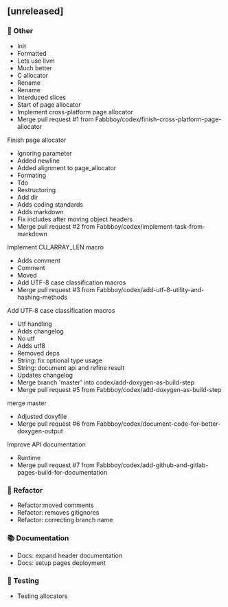 
## [unreleased]

### 💼 Other

- Init
- Formatted
- Lets use llvm
- Much better
- C allocator
- Rename
- Rename
- Interduced slices
- Start of page allocator
- Implement cross-platform page allocator
- Merge pull request #1 from Fabbboy/codex/finish-cross-platform-page-allocator

Finish page allocator
- Ignoring parameter
- Added newline
- Added alignment to page_allocator
- Formating
- Tdo
- Restructoring
- Add dir
- Adds coding standards
- Adds markdown
- Fix includes after moving object headers
- Merge pull request #2 from Fabbboy/codex/implement-task-from-markdown

Implement CU_ARRAY_LEN macro
- Adds comment
- Comment
- Moved
- Add UTF-8 case classification macros
- Merge pull request #3 from Fabbboy/codex/add-utf-8-utility-and-hashing-methods

Add UTF‑8 case classification macros
- Utf handling
- Adds changelog
- No utf
- Adds utf8
- Removed deps
- String: fix optional type usage
- String: document api and refine result
- Updates changelog
- Merge branch 'master' into codex/add-doxygen-as-build-step
- Merge pull request #5 from Fabbboy/codex/add-doxygen-as-build-step

merge master
- Adjusted doxyfile
- Merge pull request #6 from Fabbboy/codex/document-code-for-better-doxygen-output

Improve API documentation
- Runtime
- Merge pull request #7 from Fabbboy/codex/add-github-and-gitlab-pages-build-for-documentation

### 🚜 Refactor

- Refactor:moved comments
- Refactor: removes gitignores
- Refactor: correcting branch name

### 📚 Documentation

- Docs: expand header documentation
- Docs: setup pages deployment

### 🧪 Testing

- Testing allocators



